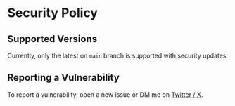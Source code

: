 # Security Policy

## Supported Versions

Currently, only the latest on `main` branch is supported with security updates.

## Reporting a Vulnerability

To report a vulnerability, open a new issue or DM me on [Twitter / X](https://twitter.com/simonweniger).
